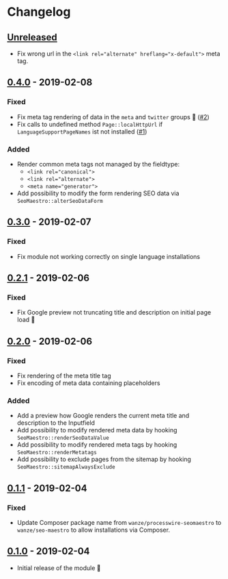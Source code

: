 # Changelog

## [Unreleased]

* Fix wrong url in the `<link rel="alternate" hreflang="x-default">` meta tag.

## [0.4.0] - 2019-02-08

### Fixed

* Fix meta tag rendering of data in the `meta` and `twitter` groups 🤦‍️ ([#2](https://github.com/wanze/SeoMaestro/issues/2))
* Fix calls to undefined method `Page::localHttpUrl` if `LanguageSupportPageNames` ist not installed ([#1](https://github.com/wanze/SeoMaestro/issues/1))

### Added

* Render common meta tags not managed by the fieldtype:
  * `<link rel="canonical">`
  * `<link rel="alternate">`
  * `<meta name="generator">`
* Add possibility to modify the form rendering SEO data via `SeoMaestro::alterSeoDataForm`  

## [0.3.0] - 2019-02-07

### Fixed

* Fix module not working correctly on single language installations

## [0.2.1] - 2019-02-06

### Fixed

* Fix Google preview not truncating title and description on initial page load 🤦‍️

## [0.2.0] - 2019-02-06

### Fixed

* Fix rendering of the meta title tag
* Fix encoding of meta data containing placeholders

### Added

* Add a preview how Google renders the current meta title and description to the Inputfield
* Add possibility to modify rendered meta data by hooking `SeoMaestro::renderSeoDataValue`
* Add possibility to modify rendered meta tags by hooking `SeoMaestro::renderMetatags`
* Add possibility to exclude pages from the sitemap by hooking `SeoMaestro::sitemapAlwaysExclude` 

## [0.1.1] - 2019-02-04

### Fixed

* Update Composer package name from `wanze/processwire-seomaestro` to `wanze/seo-maestro` to
allow installations via Composer.

## [0.1.0] - 2019-02-04

* Initial release of the module 🐣

[Unreleased]: https://github.com/wanze/SeoMaestro/compare/v0.4.0...HEAD
[0.4.0]: https://github.com/wanze/SeoMaestro/releases/tag/v0.4.0
[0.3.0]: https://github.com/wanze/SeoMaestro/releases/tag/v0.3.0
[0.2.1]: https://github.com/wanze/SeoMaestro/releases/tag/v0.2.1
[0.2.0]: https://github.com/wanze/SeoMaestro/releases/tag/v0.2.0
[0.1.1]: https://github.com/wanze/SeoMaestro/releases/tag/v0.1.1
[0.1.0]: https://github.com/wanze/SeoMaestro/releases/tag/v0.1.0
